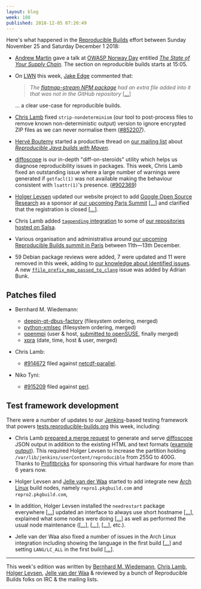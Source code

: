 ```yaml
---
layout: blog
week: 188
published: 2018-12-05 07:20:49
---
```


Here's what happened in the [Reproducible Builds](https://reproducible-builds.org) effort between Sunday November 25 and Saturday December 1 2018:

* [Andrew Martin](https://www.binarysludge.com/) gave a talk at [OWASP Norway Day](https://owaspnorwayday.org/) entitled [*The State of Your Supply Chain*](https://www.youtube.com/watch?v=o4ZedASTVFM&t=0s&list=PLUyk8TFqGpianCUx68eJpXz6QSlLhBmyP&index=3). The section on reproducible builds starts at 15:05.

* On [LWN](https://lwn.net/) this week, [Jake Edge](http://www.edge2.net/) commented that:

    > *The [flatmap-stream NPM package](https://www.theregister.co.uk/2018/11/26/npm_repo_bitcoin_stealer/) had an extra file added into it that was not in the GitHub repository* [[...](https://lwn.net/SubscriberLink/773121/c05141ddae21da8b/)]

    ... a clear use-case for reproducible builds.

* [Chris Lamb](https://chris-lamb.co.uk/) fixed `strip-nondeterminism` (our tool to post-process files to remove known non-deterministic output) version to ignore encrypted ZIP files as we can never normalise them ([#852207](https://bugs.debian.org/852207)).

* [Hervé Boutemy](http://people.apache.org/~hboutemy/) started a productive thread on [our mailing list](https://lists.reproducible-builds.org/pipermail/rb-general/) about [*Reproducible Java builds with Maven*](https://lists.reproducible-builds.org/pipermail/rb-general/2018-November/thread.html#1273).

* [diffoscope](https://diffoscope.org/) is our in-depth "diff-on-steroids" utility which helps us diagnose reproducibility issues in packages. This week, Chris Lamb fixed an outstanding issue where a large number of warnings were generated if `getfacl(1)` was not available making the behaviour consistent with `lsattr(1)`'s presence. ([#902369](https://bugs.debian.org/902369))

* [Holger Levsen](http://layer-acht.org/) updated our website project to add [Google Open Source Research](https://opensource.google.com/) as a sponsor at [our upcoming Paris Summit](https://reproducible-builds.org/events/paris2018/) [[...](https://salsa.debian.org/reproducible-builds/reproducible-website/commit/25b6602)] and clarified that the registration is closed [[...](https://salsa.debian.org/reproducible-builds/reproducible-website/commit/cdfcf44)].

* Chris Lamb added [`tagpending` integration](https://wiki.debian.org/Salsa/Doc\#Dealing_with_Debian_BTS_from_commit_messages) to some of [our repositories hosted on Salsa](https://salsa.debian.org/reproducible-builds).

* Various organisation and administrativa around [our upcoming Reproducible Builds summit in Paris](https://reproducible-builds.org/events/paris2018/) between 11th—13th December.

* 59 Debian package reviews were added, 7 were updated and 11 were removed in this week, adding to [our knowledge about identified issues](https://tests.reproducible-builds.org/debian/index_issues.html). A new [`ffile_prefix_map_passed_to_clang`](https://salsa.debian.org/reproducible-builds/reproducible-notes/commit/c334f5cf) issue was added by Adrian Bunk.


Patches filed
-------------

* Bernhard M. Wiedemann:
    * [deepin-qt-dbus-factory](https://cr.deepin.io/#/c/dde/dde-qt-dbus-factory/+/40105) (filesystem ordering, merged)
    * [python-xmlsec](https://github.com/mehcode/python-xmlsec/pull/91) (filesystem ordering, merged)
    * [openmpi](https://github.com/open-mpi/ompi/pull/5653) (user & host, [submitted to openSUSE](https://build.opensuse.org/request/show/652140), finally merged)
    * [xpra](http://xpra.org/trac/ticket/2062) (date, time, host & user, merged)

* Chris Lamb:
    * [#914672](https://bugs.debian.org/914672) filed against [netcdf-parallel](https://tracker.debian.org/pkg/netcdf-parallel).

* Niko Tyni:
    * [#915209](https://bugs.debian.org/915209) filed against [perl](https://tracker.debian.org/pkg/perl).


Test framework development
--------------------------

There were a number of updates to our [Jenkins](https://jenkins.io/)-based testing framework that powers [tests.reproducible-builds.org](https://tests.reproducible-builds.org/) this week, including:

* Chris Lamb [prepared a merge request](https://salsa.debian.org/qa/jenkins.debian.net/merge_requests/17) to generate and serve [diffoscope](https://diffoscope.org/) JSON output in addition to the existing HTML and text formats ([example output](https://tests.reproducible-builds.org/debian/dbdjson/buster/arm64/continuity_0.0~git20180216.d8fb858-1.diffoscope.json.gz)). This required Holger Levsen to increase the partition holding `/var/lib/jenkins/userContent/reproducible` from 255G to 400G. Thanks to [Profitbricks](https://www.profitbricks.co.uk/) for sponsoring this virtual hardware for more than 6 years now.

* Holger Levsen and [Jelle van der Waa](https://vdwaa.nl/) started to add integrate new [Arch Linux](https://www.archlinux.org/) build nodes, namely `repro1.pkgbuild.com` and `repro2.pkgbuild.com`,

* In addition, Holger Levsen installed the `needrestart` package everywhere [[...](https://salsa.debian.org/qa/jenkins.debian.net/commit/00bd6ac1)] updated an interface to always use short hostname [[...](https://salsa.debian.org/qa/jenkins.debian.net/commit/91a936f8)], explained what some nodes were doing [[...](https://salsa.debian.org/qa/jenkins.debian.net/commit/dbd40692)] as well as performed the usual node maintenance ([[...](https://salsa.debian.org/qa/jenkins.debian.net/commit/0abf968a)], [[...](https://salsa.debian.org/qa/jenkins.debian.net/commit/ec0b9929)], [[...](https://salsa.debian.org/qa/jenkins.debian.net/commit/00451113)], etc.).

* Jelle van der Waa also fixed a number of issues in the Arch Linux integration including showing the language in the first build [[...](https://salsa.debian.org/qa/jenkins.debian.net/commit/ae55ece3)] and setting `LANG/LC_ALL` in the first build [[...](https://salsa.debian.org/qa/jenkins.debian.net/commit/a0927060)].


---

This week's edition was written by [Bernhard M. Wiedemann](https://lizards.opensuse.org/author/bmwiedemann/), [Chris Lamb](https://chris-lamb.co.uk/), [Holger Levsen](http://layer-acht.org/), [Jelle van der Waa](https://vdwaa.nl/) & reviewed by a bunch of Reproducible Builds folks on IRC & the mailing lists.
